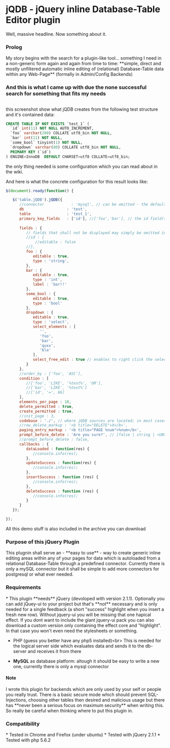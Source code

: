 <h1>jQDB - jQuery inline Database-Table Editor plugin</h1>

Well, massive headline. Now something about it.

<h3>Prolog</h3>
My story begins with the search for a plugin-like tool... something I need in a non-generic form again and again from time to time:
**simple, direct and mostly unfiltered automatic inline editing of (relational) Database-Table data within any  Web-Page** (formally in  Admin/Config Backends)

<h3>And this is what I came up with due the none successful search for something that fits my needs</h3>
<img src="https://cloud.githubusercontent.com/assets/4697715/10541073/5b3a420a-740e-11e5-8a9b-148e70a9db64.png" alt="" />

this screenshot show what jQDB creates from the following test structure and it's contained data:

```sql
CREATE TABLE IF NOT EXISTS `test_1` (
  `id` int(11) NOT NULL AUTO_INCREMENT,
  `foo` varchar(200) COLLATE utf8_bin NOT NULL,
  `bar` int(11) NOT NULL,
  `some_bool` tinyint(1) NOT NULL,
  `dropdown` varchar(80) COLLATE utf8_bin NOT NULL,
  PRIMARY KEY (`id`)
) ENGINE=InnoDB  DEFAULT CHARSET=utf8 COLLATE=utf8_bin;
```
the only thing needed is some configuration which you can read about in the wiki.

And here is what the concrete configuration for this result looks like:

```javascript
$(document).ready(function() {

   $('table.jQDB').jQDB({
      //connector            : 'mysql', // can be omitted - the default connector is mysql
      db                   : 'test',
      table                : 'test_1',
      primary_key_fields   : ['id'], //['foo','bar'], // the id field(s) of the table declared using an array.. example: composed PK from ['name','surname','address']
      
      fields : {
         // fields that shall not be displayed may simply be omitted in the conf
         //id : {
             //editable : false
         //},
         foo : {
            editable : true,
            type : 'string',
         },
         bar : {
            editable : true,
            type : 'int',
            label : 'bar!!'
         },
         some_bool : {
            editable : true,
            type : 'bool'
         },
         dropdown : {
            editable : true,
            type : 'select',
            select_elements : [
               '',
               'foo',
               'bar',
               'quxx',
               'bla'
            ],
            select_free_edit : true // enables to right click the select box to enter a free value
         }
      },
      //order_by : ['foo', 'ASC'],
      condition : [
         //['foo', 'LIKE', '%test%', 'OR'],
         //['bar', 'LIKE', '%test%']
         //['id', '=', 66]
      ],
      elements_per_page : 10,
      delete_permitted : true,
      create_permitted : true,
      //init_page : 3,
      codebase : './', // where jQDB sources are located; in most cases this prop can be bypassed
      //row_delete_markup : '<b title="DELETE">X</b>',
      paging_entry_markup : '<b title="PAGE %num">%num</b>',
      prompt_before_delete : 'Are you sure?', // [false | string | <UNSET/property completely omitted>] ; don't use true
      //prompt_before_delete : false,
      callbacks : {
         dataLoaded : function(res) {
            //console.info(res);
         },
         updateSuccess : function(res) {
            //console.info(res);
         },
         insertSuccess : function (res) {
            //console.info(res);
         },
         deleteSuccess : function (res) {
            //console.info(res);
         }
      }
   });

});
```

All this demo stuff is also included in the archive you can download

<h3>Purpose of this jQuery Plugin</h3>
This plugnin shall serve an - **easy to use** - way to create generic inline editing areas within any of your pages for data which is autoloaded from a relational Database-Table through a predefined connector. Currently there is only a mySQL connector but it shall be simple to add more connectors for postgresql or what ever needed.

<h3>Requirements</h3>
* This plugin **needs** jQuery (devoloped with version 2.1.1). Optionally you can add jQuey-ui to your project but that's **not** necessary and is only needed for a single feedback (a short "success" highlight when you insert a fresh new row). Without jquery-ui you will be missing that one hapical effect. If you dont want to include the giant jquery-ui pack you can also download a custom version only containing the effect core and "highlight". In that case you won't even need the stylesheets or something.

* PHP (guess you better have any php5 installed)<br\>
This is needed for the logical server side which evaluates data and sends it to the db-server and receives it from there

* **MySQL** as database platform: altough it should be easy to write a new one, currently there is only a mysql connector

<h4>Note</h4>
I wrote this plugin for backends which are only used by your self or people you really trust. There is a basic secure mode which should prevent SQL-Injections, choosing other tables then desired and malicious usage but there has **never been a serious focus on maximum security** when writing this. So really be careful when thinking where to put this plugin in.

<h3>Compatibility</h3>
* Tested in Chrome and Firefox (under ubuntu)
* Tested with jQuery 2.1.1
* Tested with php 5.6.2

